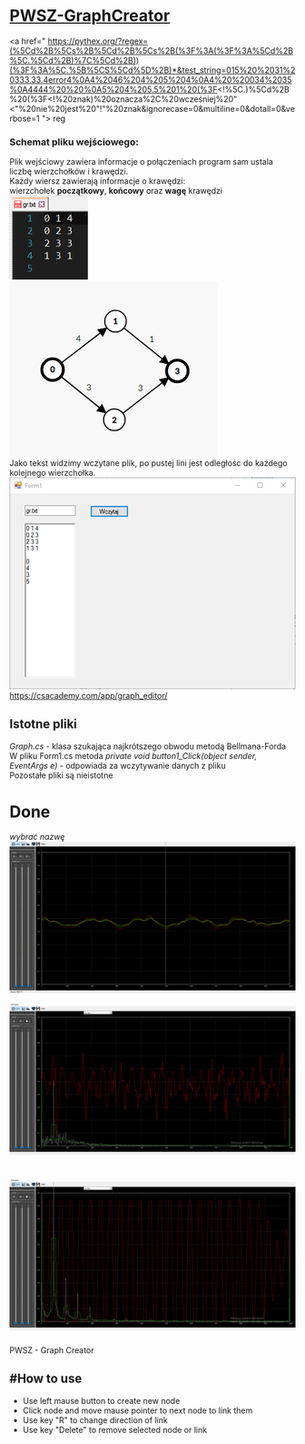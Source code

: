 # <a href="https://informacja.github.io/PWSZ-GraphCreator/">PWSZ-GraphCreator</a>
<a href="
https://pythex.org/?regex=(%5Cd%2B%5Cs%2B%5Cd%2B%5Cs%2B(%3F%3A(%3F%3A%5Cd%2B%5C.%5Cd%2B)%7C%5Cd%2B))(%3F%3A%5C.%5B%5CS%5Cd%5D%2B)*&test_string=015%20%2031%20333.33.4error4%0A4%2046%204%205%204%0A4%20%20034%2035%0A4444%20%20%0A5%204%205.5%201%20(%3F<!%5C.)%5Cd%2B%20(%3F<!%20znak)%20oznacza%2C%20wcześniej%20"<"%20nie%20jest%20"!"%20znak&ignorecase=0&multiline=0&dotall=0&verbose=1 "> reg</a>
### Schemat pliku wejściowego:
Plik wejściowy zawiera informacje o połączeniach program sam ustala liczbę wierzchołków i krawędzi.<br>
Każdy wiersz zawierają informacje o krawędzi:<br>
wierzchołek <b>początkowy</b>, <b>końcowy</b> oraz <b>wagę</b> krawędzi                                                                             
<img style="display: inlinie;" src="/img/in.png"> </img>
<img src="/img/graph.png"> </img><br>
Jako tekst widzimy wczytane plik, po pustej lini jest odległośc do każdego kolejnego wierzchołka.<br>
<img src="/img/app.png"> </img>
<br>
https://csacademy.com/app/graph_editor/

## Istotne pliki
<i> Graph.cs</i> - klasa szukająca najkrótszego obwodu metodą Bellmana-Forda <br>
W pliku Form1.cs metoda <i> private void button1_Click(object sender, EventArgs e)</i> - odpowiada za wczytywanie danych z pliku <br>
Pozostałe pliki są nieistotne

# Done
_wybrać nazwę_
<img src="img/1.png"> </img>

<img src="img/2.png"> </img>

<img src="img/3.png"> </img>
=======
PWSZ - Graph Creator

#How to use
-------
- Use left mause button to create new node
- Click node and move mause pointer to next node to link them
- Use key "R" to change direction of link
- Use key "Delete" to remove selected node or link
